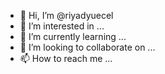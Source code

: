 - 👋 Hi, I’m @riyadyuecel
- 👀 I’m interested in ...
- 🌱 I’m currently learning ...
- 💞️ I’m looking to collaborate on ...
- 📫 How to reach me ...

<!---
riyadyuecel/riyadyuecel is a ✨ special ✨ repository because its `README.md` (this file) appears on your GitHub profile.
You can click the Preview link to take a look at your changes.
--->

